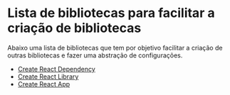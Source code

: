 # Lista de bibliotecas para facilitar a criação de bibliotecas

Abaixo uma lista de bibliotecas que tem por objetivo facilitar a criação de outras
bibliotecas e fazer uma abstração de configurações.

- [Create React Dependency](https://github.com/andrelmlins/create-react-dependency)
- [Create React Library](https://github.com/DimiMikadze/create-react-library)
- [Create React App](https://github.com/facebook/create-react-app)
